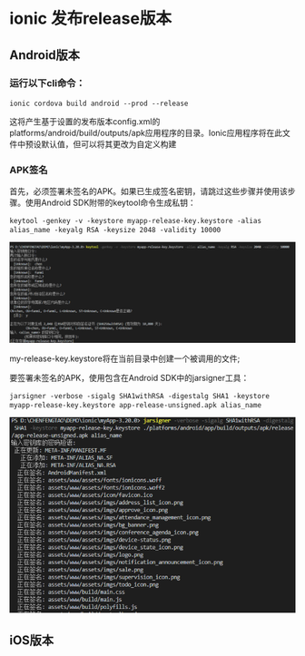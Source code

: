 # ionic 发布release版本

## Android版本

### 运行以下cli命令：

```code
ionic cordova build android --prod --release
```
这将产生基于设置的发布版本config.xml的platforms/android/build/outputs/apk应用程序的目录。Ionic应用程序将在此文件中预设默认值，但可以将其更改为自定义构建

### APK签名

首先，必须签署未签名的APK。如果已生成签名密钥，请跳过这些步骤并使用该步骤。使用Android SDK附带的keytool命令生成私钥：

```code
keytool -genkey -v -keystore myapp-release-key.keystore -alias alias_name -keyalg RSA -keysize 2048 -validity 10000
```

![keystore.png](keystore.png)

my-release-key.keystore将在当前目录中创建一个被调用的文件;

要签署未签名的APK，使用包含在Android SDK中的jarsigner工具：

```code
jarsigner -verbose -sigalg SHA1withRSA -digestalg SHA1 -keystore myapp-release-key.keystore app-release-unsigned.apk alias_name
```

![sign.png](sign.png)

## iOS版本